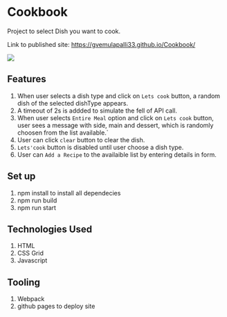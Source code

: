 # Cookbook

Project to select Dish you want to cook.

Link to published site: https://gvemulapalli33.github.io/Cookbook/

![](SelectDinner.gif)






## Features
1. When user selects a dish type and click on `Lets cook` button, a random dish of the selected dishType appears.
2. A timeout of 2s is addded to simulate the fell of API call.
3. When user selects `Entire Meal` option and click on `Lets cook` button, user sees a message with side, main and dessert, which is randomly choosen from the list available.`
4. User can click `clear` button to clear the dish.
5. `Lets'cook` button is disabled until user choose a dish type.
6. User can `Add a Recipe` to the availaible list by entering details in form.

## Set up
1. npm install to install all dependecies
2. npm run build 
3. npm run start

## Technologies Used
1. HTML
2. CSS Grid
3. Javascript

## Tooling
1. Webpack
2. github pages to deploy site



